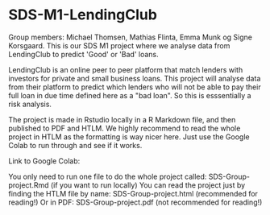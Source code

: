 # SDS-M1-LendingClub
Group members: Michael Thomsen, Mathias Flinta, Emma Munk og Signe Korsgaard.
This is our SDS M1 project where we analyse data from LendingClub to predict 'Good' or 'Bad' loans. 

LendingClub is an online peer to peer platform that match lenders with investors for private and small business loans. This project will analyse data from their platform to predict which lenders who will not be able to pay their full loan in due time defined here as a "bad loan". So this is esssentially a risk analysis.

The project is made in Rstudio locally in a R Markdown file, and then published to PDF and HTLM. We highly recommend to read the whole project in HTLM as the formatting is way nicer here. Just use the Google Colab to run through and see if it works. 

Link to Google Colab:

You only need to run one file to do the whole project called: SDS-Group-project.Rmd (if you want to run locally)
You can read the project just by finding the HTLM file by name: SDS-Group-project.html (recommended for reading!)
Or in PDF: SDS-Group-project.pdf (not recommended for reading!)
